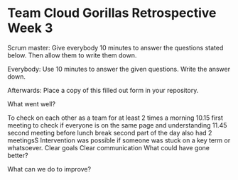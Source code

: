 # Team Cloud Gorillas Retrospective Week 3


Scrum master: Give everybody 10 minutes to answer the questions stated below. Then allow them to write them down.

Everybody: Use 10 minutes to answer the given questions. Write the answer down.

Afterwards: Place a copy of this filled out form in your repository.

What went well?

To check on each other as a team for at least 2 times a morning
10.15 first meeting to check if everyone is on the same page and understanding
11.45 second meeting before lunch break
second part of the day also had 2 meetingsS
Intervention was possible if someone was stuck on a key term or whatsoever.
Clear goals
Clear communication
What could have gone better?

What can we do to improve?
